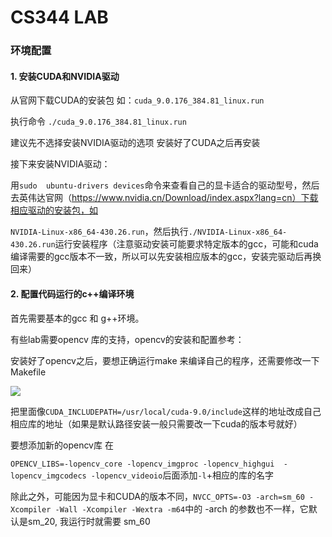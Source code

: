# CS344 LAB

### 环境配置

#### 1. 安装CUDA和NVIDIA驱动

从官网下载CUDA的安装包 如：`cuda_9.0.176_384.81_linux.run`

执行命令 `./cuda_9.0.176_384.81_linux.run`

建议先不选择安装NVIDIA驱动的选项 安装好了CUDA之后再安装

[参考链接]: https://blog.csdn.net/wanzhen4330/article/details/81699769

接下来安装NVIDIA驱动：

用`sudo  ubuntu-drivers devices`命令来查看自己的显卡适合的驱动型号，然后去英伟达官网（https://www.nvidia.cn/Download/index.aspx?lang=cn）下载相应驱动的安装包，如

`NVIDIA-Linux-x86_64-430.26.run`，然后执行`./NVIDIA-Linux-x86_64-430.26.run`运行安装程序（注意驱动安装可能要求特定版本的gcc，可能和cuda编译需要的gcc版本不一致，所以可以先安装相应版本的gcc，安装完驱动后再换回来）

#### 2. 配置代码运行的c++编译环境

首先需要基本的gcc 和 g++环境。

有些lab需要opencv 库的支持，opencv的安装和配置参考：

[openCV 安装和配置]: https://blog.csdn.net/Wangguang_/article/details/85762705

安装好了opencv之后，要想正确运行make 来编译自己的程序，还需要修改一下Makefile

![](/home/volcano/Pictures/makefile.png)

把里面像`CUDA_INCLUDEPATH=/usr/local/cuda-9.0/include`这样的地址改成自己相应库的地址（如果是默认路径安装一般只需要改一下cuda的版本号就好）



要想添加新的opencv库 在

`OPENCV_LIBS=-lopencv_core -lopencv_imgproc -lopencv_highgui  -lopencv_imgcodecs -lopencv_videoio`后面添加`-l`+相应的库的名字

除此之外，可能因为显卡和CUDA的版本不同，`NVCC_OPTS=-O3 -arch=sm_60 -Xcompiler -Wall -Xcompiler -Wextra -m64`中的 -arch 的参数也不一样，它默认是sm_20, 我运行时就需要 sm_60